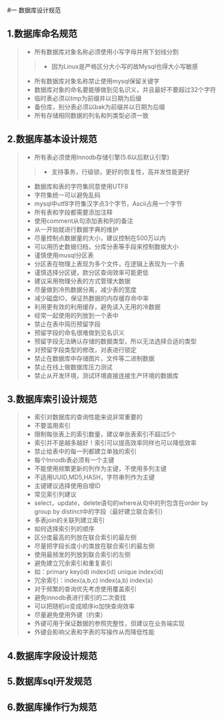 #一 数据库设计规范

## 1.数据库命名规范
>- 所有数据库对象名称必须使用小写字母并用下划线分割
>>- 因为Linux是严格区分大小写的故Mysql也得大小写敏感
>- 所有数据库对象名称禁止使用mysql保留关键字
>- 数据库对象的命名要能够做到见名识义，并且最好不要超过32个字符
>- 临时表必须以tmp为前缀并以日期为后缀
>- 备份库，别分表必须以bak为前缀并以日期为后缀
>- 所有存储相同数据的列名和列类型必须一致  
## 2.数据库基本设计规范

>- 所有表必须使用Innodb存储引擎(5.6以后默认引擎)
>>- 支持事务，行级锁，更好的恢复性，高并发性能更好
>- 数据库和表的字符集同意使用UTF8
>- 字符集统一可以避免乱码
>- mysql中utf8字符集汉字点3个字节，Ascii占用一个字节
>- 所有表和字段都需要添加注释
>- 使用comment从句添加表和列的备注
>- 从一开始就进行数据字典的维护
>- 尽量控制点数据量的大小，建议控制在500万以内
>- 可以用历史数据归档，分库分表等手段来控制数据大小
>- 谨慎使用musql分区表
>- 分区表在物理上表现为多个文件，在逻辑上表现为一个表
>- 谨慎选择分区键，款分区查询效率可能更低
>- 建议采用物理分表的方式管理大数据
>- 尽量做到冷热数据分离，减少表的宽度
>- 减少磁盘IO，保证热数据的内存缓存命中率
>- 利用更有效的利用缓存，避免读入无用的冷数据
>- 经常一起使用的列放到一个表中
>- 禁止在表中简历预留字段
>- 预留字段的命名很难做到见名识义
>- 预留字段无法确认存储的数据类型，所以无法选择合适的类型
>- 对预留字段类型的修改，对表进行锁定
>- 禁止在数据库中存储图片，文件等二进制数据
>- 禁止在线上做数据库压力测试
>- 禁止从开发环境，测试环境直接连接生产环境的数据库

## 3.数据库索引设计规范

>- 索引对数据库的查询性能来说非常重要的
>- 不要滥用索引
>- 限制每张表上的索引数量，建议单张表索引不超过5个
>- 索引并不是越多越好！索引可以提高效率同样也可以降低效率
>- 禁止给表中的每一列都建立单独的索引
>- 每个Innodb表必须有一个主键
>- 不能使用频繁更新的列作为主键，不使用多列主键
>- 不适用UUID,MD5,HASH，字符串列作为主键
>- 主键建议选择使用自增ID
>- 常见索引列建议
>- select，update，delete语句的where从句中的列包含在order by group by distinct中的字段（最好建立联合索引）
>- 多表join的关联列建立索引
>- 如何选择索引列的顺序
>- 区分度最高的列放在联合索引的最左侧
>- 尽量把字段长度小的类放在联合索引的最左侧
>- 使用最频发的列放到联合索引的左侧
>- 避免建立冗余索引和重复索引
>- 如：primary key(id) index(id) unique index(id)
>- 冗余索引：index(a,b,c) index(a,b)  index(a)
>- 对于频繁的查询优先考虑使用覆盖索引
>- 避免innodb表进行索引的二次查找
>- 可以把随机io变成顺序io加快查询效率
>- 尽量避免使用外键（约束）
>- 外键可用于保证数据的参照完整性，但建议在业务端实现
>- 外键会影响父表和字表的写操作从而降低性能

## 4.数据库字段设计规范
## 5.数据库sql开发规范
## 6.数据库操作行为规范

